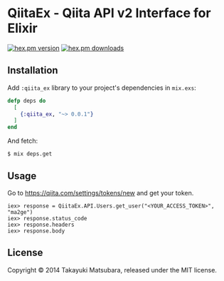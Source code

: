 # QiitaEx - Qiita API v2 Interface for Elixir

[![hex.pm version](https://img.shields.io/hexpm/v/qiita_ex.svg)](https://hex.pm/packages/qiita_ex) [![hex.pm downloads](https://img.shields.io/hexpm/dt/qiita_ex.svg)](https://hex.pm/packages/qiita_ex)

## Installation

Add `:qiita_ex` library to your project's dependencies in `mix.exs`:

```elixir
defp deps do
  [
    {:qiita_ex, "~> 0.0.1"}
  ]
end
```

And fetch:

```
$ mix deps.get
```

## Usage

Go to https://qiita.com/settings/tokens/new and get your token.

```
iex> response = QiitaEx.API.Users.get_user("<YOUR_ACCESS_TOKEN>", "ma2ge")
iex> response.status_code
iex> response.headers
iex> response.body
```

## License

Copyright © 2014 Takayuki Matsubara, released under the MIT license.

